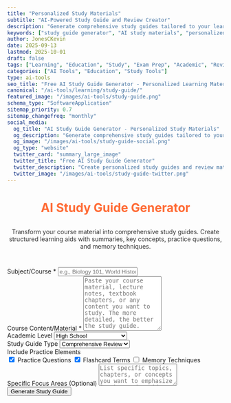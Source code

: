 ```yaml
---
title: "Personalized Study Materials"
subtitle: "AI-Powered Study Guide and Review Creator"
description: "Generate comprehensive study guides tailored to your learning needs. Create personalized study materials, practice questions, and review notes for any subject with AI assistance."
keywords: ["study guide generator", "AI study materials", "personalized study guide", "exam preparation", "study notes", "learning assistant", "educational AI", "review materials", "study planner", "academic tools"]
author: JonesCKevin
date: 2025-09-13
lastmod: 2025-10-01
draft: false
tags: ["Learning", "Education", "Study", "Exam Prep", "Academic", "Review", "AI", "Tools"]
categories: ["AI Tools", "Education", "Study Tools"]
type: ai-tools
seo_title: "Free AI Study Guide Generator - Personalized Learning Materials"
canonical: "/ai-tools/learning/study-guide/"
featured_image: "/images/ai-tools/study-guide.png"
schema_type: "SoftwareApplication"
sitemap_priority: 0.7
sitemap_changefreq: "monthly"
social_media:
  og_title: "AI Study Guide Generator - Personalized Study Materials"
  og_description: "Generate comprehensive study guides tailored to your learning needs. Create personalized materials for any subject."
  og_image: "/images/ai-tools/study-guide-social.png"
  og_type: "website"
  twitter_card: "summary_large_image"
  twitter_title: "Free AI Study Guide Generator"
  twitter_description: "Create personalized study guides and review materials with AI. Perfect for students and exam preparation."
  twitter_image: "/images/ai-tools/study-guide-twitter.png"
---
```



<link rel="stylesheet" href="study-guide.css">

<h1 style="text-align: center; margin-bottom: 30px; color: #ff6b35;">AI Study Guide Generator</h1>
<p style="text-align: center; margin-bottom: 40px; opacity: 0.9;">
                Transform your course material into comprehensive study guides. Create structured learning aids 
                with summaries, key concepts, practice questions, and memory techniques.
            </p>
<form onsubmit="generateStudyGuide(); return false;">
<div class="form-group">
<label for="subject">Subject/Course *</label>
<input id="subject" placeholder="e.g., Biology 101, World History, Calculus, etc." required="" type="text"/>
</div>
<div class="form-group">
<label for="studyContent">Course Content/Material *</label>
<textarea id="studyContent" placeholder="Paste your course material, lecture notes, textbook chapters, or any content you want to study. The more detailed, the better the study guide." required="" rows="8"></textarea>
</div>
<div class="form-group">
<label for="studyLevel">Academic Level</label>
<select id="studyLevel">
<option value="high-school">High School</option>
<option value="undergraduate">Undergraduate</option>
<option value="graduate">Graduate</option>
<option value="professional">Professional/Certification</option>
</select>
</div>
<div class="form-group">
<label for="guideType">Study Guide Type</label>
<select id="guideType">
<option value="comprehensive">Comprehensive Review</option>
<option value="exam-prep">Exam Preparation</option>
<option value="quick-reference">Quick Reference</option>
<option value="concept-map">Concept Mapping</option>
<option value="practice-focused">Practice-Focused</option>
</select>
</div>
<div class="form-group">
<label for="includeQuestions">Include Practice Elements</label>
<div class="checkbox-group">
<div class="checkbox-row">
<label class="checkbox-inline"><input checked="" id="includeQuizzes" type="checkbox"/> Practice Questions</label>
<label class="checkbox-inline"><input checked="" id="includeFlashcards" type="checkbox"/> Flashcard Terms</label>
<label class="checkbox-inline"><input id="includeMnemonics" type="checkbox"/> Memory Techniques</label>
</div>
</div>
</div>
<div class="form-group">
<label for="focusAreas">Specific Focus Areas (Optional)</label>
<textarea id="focusAreas" placeholder="List specific topics, chapters, or concepts you want to emphasize in the study guide" rows="3"></textarea>
</div>
<button type="submit" class="btn-primary">Generate Study Guide</button>
</form>
<div class="ai-loading" id="loadingDiv" style="display: none;">
    <div class="ai-loading-spinner"></div>
    <div>Creating your personalized study guide...</div>
</div>
<div id="errorDiv" style="display: none;"></div>
<div id="resultDiv" style="display: none;">
<h3 style="color: #ff6b35; margin-bottom: 20px;">Your Study Guide</h3>
<div class="result-content" id="resultContent"></div>
<div style="margin-top: 30px; gap: 15px; display: flex; justify-content: center; flex-wrap: wrap;">
<button class="btn-primary" onclick="copyResult()" style="width: auto; padding: 10px 20px;">📋 Copy to Clipboard</button>
<button class="btn-primary" onclick="downloadResult('markdown')" style="width: auto; padding: 10px 20px; background: linear-gradient(135deg, #28a745, #34ce57);">📄 Download Markdown</button>
<button class="btn-primary" onclick="downloadResult('html')" style="width: auto; padding: 10px 20px; background: linear-gradient(135deg, #17a2b8, #20c997);">🌐 Download HTML</button>

</div>


<script src="study-guide.js"></script>



